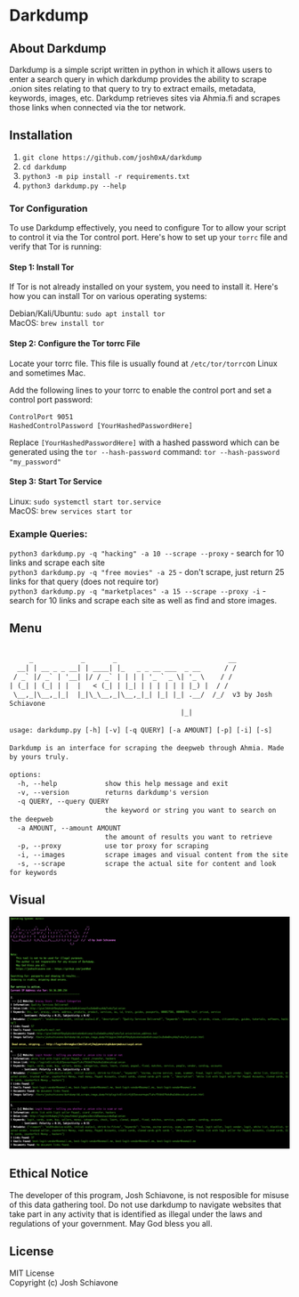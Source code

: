 # Darkdump

## About Darkdump 
Darkdump is a simple script written in python in which it allows users to enter a search query in which darkdump provides the ability to scrape .onion sites relating to that query to try to extract emails, metadata, keywords, images, etc. Darkdump retrieves sites via Ahmia.fi and scrapes those links when connected via the tor network. 

## Installation
1) ``git clone https://github.com/josh0xA/darkdump``<br/>
2) ``cd darkdump``<br/>
3) ``python3 -m pip install -r requirements.txt``<br/>
4) ``python3 darkdump.py --help``<br/>

### Tor Configuration 
To use Darkdump effectively, you need to configure Tor to allow your script to control it via the Tor control port. Here's how to set up your `torrc` file and verify that Tor is running: <br/>

#### Step 1: Install Tor
If Tor is not already installed on your system, you need to install it. Here's how you can install Tor on various operating systems:

Debian/Kali/Ubuntu: `sudo apt install tor`<br/>
MacOS: `brew install tor`<br/>

#### Step 2: Configure the Tor torrc File<br/>
Locate your torrc file. This file is usually found at `/etc/tor/torrc`on Linux and sometimes Mac. 

Add the following lines to your torrc to enable the control port and set a control port password:
```
ControlPort 9051
HashedControlPassword [YourHashedPasswordHere]
```
Replace `[YourHashedPasswordHere]` with a hashed password which can be generated using the `tor --hash-password` command: `tor --hash-password "my_password"`

#### Step 3: Start Tor Service
Linux: `sudo systemctl start tor.service`<br/>
MacOS: `brew services start tor`<br/>

### Example Queries: 
`python3 darkdump.py -q "hacking" -a 10 --scrape --proxy` - search for 10 links and scrape each site <br/>
`python3 darkdump.py -q "free movies" -a 25` - don't scrape, just return 25 links for that query (does not require tor) <br/>
`python3 darkdump.py -q "marketplaces" -a 15 --scrape --proxy -i` - search for 10 links and scrape each site as well as find and store images.

## Menu
```

     _            _       _                            __
  __| | __ _ _ __| | ____| |_   _ _ __ ___  _ __      / /
 / _` |/ _` | '__| |/ / _` | | | | '_ ` _ \| '_ \    / / 
| (_| | (_| | |  |   < (_| | |_| | | | | | | |_) |  / /  
 \__,_|\__,_|_|  |_|\_\__,_|\__,_|_| |_| |_| .__/  /_/  v3 by Josh Schiavone 
                                           |_|           

usage: darkdump.py [-h] [-v] [-q QUERY] [-a AMOUNT] [-p] [-i] [-s]

Darkdump is an interface for scraping the deepweb through Ahmia. Made by yours truly.

options:
  -h, --help            show this help message and exit
  -v, --version         returns darkdump's version
  -q QUERY, --query QUERY
                        the keyword or string you want to search on the deepweb
  -a AMOUNT, --amount AMOUNT
                        the amount of results you want to retrieve
  -p, --proxy           use tor proxy for scraping
  -i, --images          scrape images and visual content from the site
  -s, --scrape          scrape the actual site for content and look for keywords

```
## Visual
<p align="center">
  <img src="imgs/darkdump_example.png">
</p>

## Ethical Notice
The developer of this program, Josh Schiavone, is not resposible for misuse of this data gathering tool. Do not use darkdump to navigate websites that take part in any activity that is identified as illegal under the laws and regulations of your government. May God bless you all. 

## License 
MIT License<br/>
Copyright (c) Josh Schiavone
